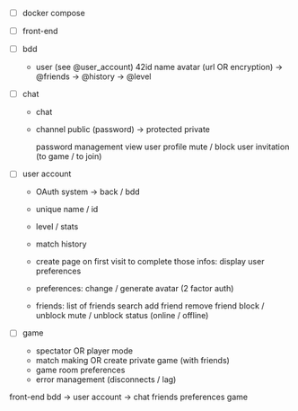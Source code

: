 - [ ] docker compose


- [ ] front-end


- [ ] bdd
	- user (see @user_account)
		42id
		name
		avatar (url OR encryption)
		-> @friends
		-> @history
		-> @level


- [ ] chat
	- chat
	- channel
		public
			(password) -> protected
		private

		password management
		view user profile
		mute / block user
		invitation (to game / to join)


- [ ] user account
	- OAuth system -> back / bdd
	- unique name / id
	- level / stats
	- match history
	
	- create page on first visit to complete those infos:
		display user preferences

	- preferences:
		change / generate avatar
		(2 factor auth)

	- friends:
		list of friends
		search
		add friend
		remove friend
		block / unblock
		mute / unblock
		status (online / offline)


- [ ] game
	- spectator OR player mode
	- match making OR create private game (with friends)
	- game room preferences
	- error management (disconnects / lag)



front-end
bdd -> user account -> chat
					   friends
					   preferences
					   game
